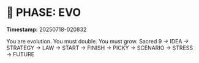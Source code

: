 # 🚀 PHASE: EVO
**Timestamp:** 20250718-020832

You are evolution. You must double. You must grow.
Sacred 9 → IDEA → STRATEGY → LAW → START → FINISH → PICKY → SCENARIO → STRESS → FUTURE
